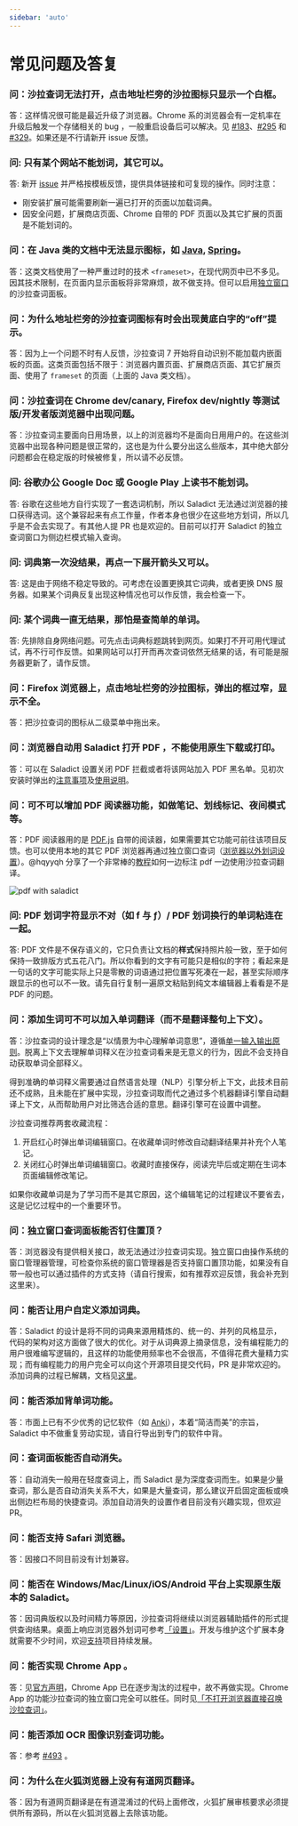 ```yaml
---
sidebar: 'auto'
---
```


# 常见问题及答复

### 问：沙拉查词无法打开，点击地址栏旁的沙拉图标只显示一个白框。

答：这样情况很可能是最近升级了浏览器。Chrome 系的浏览器会有一定机率在升级后触发一个存储相关的 bug ，一般重启设备后可以解决。见 [#183](https://github.com/crimx/ext-saladict/issues/183)、[#295](https://github.com/crimx/ext-saladict/issues/295) 和 [#329](https://github.com/crimx/ext-saladict/issues/329)。如果还是不行请新开 issue 反馈。

### 问: 只有某个网站不能划词，其它可以。

答: 新开 [issue](https://github.com/crimx/ext-saladict/issues) 并严格按模板反馈，提供具体链接和可复现的操作。同时注意：
- 刚安装扩展可能需要刷新一遍已打开的页面以加载词典。
- 因安全问题，扩展商店页面、Chrome 自带的 PDF 页面以及其它扩展的页面是不能划词的。

### 问：在 Java 类的文档中无法显示图标，如 [Java](https://docs.oracle.com/javase/7/docs/api/), [Spring](https://docs.spring.io/spring/docs/5.0.6.RELEASE/javadoc-api/)。

答：这类文档使用了一种严重过时的技术 `<frameset>`，在现代网页中已不多见。因其技术限制，在页面内显示面板将非常麻烦，故不做支持。但可以启用[独立窗口](./manual.md#triple-ctrl)的沙拉查词面板。

### 问：为什么地址栏旁的沙拉查词图标有时会出现黄底白字的“off”提示。

答：因为上一个问题不时有人反馈，沙拉查词 7 开始将自动识别不能加载内嵌面板的页面。这类页面包括不限于：浏览器内置页面、扩展商店页面、其它扩展页面、使用了 `frameset` 的页面（上面的 Java 类文档）。

### 问：沙拉查词在 Chrome dev/canary, Firefox dev/nightly 等测试版/开发者版浏览器中出现问题。

答：沙拉查词主要面向日用场景，以上的浏览器均不是面向日用用户的。在这些浏览器中出现各种问题是很正常的，这也是为什么要分出这么些版本，其中绝大部分问题都会在稳定版的时候被修复，所以请不必反馈。

### 问: 谷歌办公 Google Doc 或 Google Play 上读书不能划词。

答: 谷歌在这些地方自行实现了一套选词机制，所以 Saladict 无法通过浏览器的接口获得选词。这个兼容起来有点工作量，作者本身也很少在这些地方划词，所以几乎是不会去实现了。有其他人提 PR 也是欢迎的。目前可以打开 Saladict 的独立查词窗口为侧边栏模式输入查询。

### 问: 词典第一次没结果，再点一下展开箭头又可以。

答: 这是由于网络不稳定导致的。可考虑在设置更换其它词典，或者更换 DNS 服务器。如果某个词典反复出现这种情况也可以作反馈，我会检查一下。

### 问: 某个词典一直无结果，那怕是查简单的单词。

答: 先排除自身网络问题。可先点击词典标题跳转到网页。如果打不开可用代理试试，再不行可作反馈。如果网站可以打开而再次查词依然无结果的话，有可能是服务器更新了，请作反馈。

### 问：Firefox 浏览器上，点击地址栏旁的沙拉图标，弹出的框过窄，显示不全。

答：把沙拉查词的图标从二级菜单中拖出来。

### 问：浏览器自动用 Saladict 打开 PDF ，不能使用原生下载或打印。

答：可以在 Saladict 设置关闭 PDF 拦截或者将该网站加入 PDF 黑名单。见初次安装时弹出的[注意事项](./notice.md)及[使用说明](./manual.md#pdf)。

### 问：可不可以增加 PDF 阅读器功能，如做笔记、划线标记、夜间模式等。

答：PDF 阅读器用的是 [PDF.js](https://mozilla.github.io/pdf.js/) 自带的阅读器，如果需要其它功能可前往该项目反馈。也可以使用本地的其它 PDF 浏览器再通过独立窗口查词（[浏览器以外划词设置](./native.md)）。@hqyyqh 分享了一个非常棒的[教程](https://github.com/crimx/ext-saladict/issues/493)如何一边标注 pdf 一边使用沙拉查词翻译。

![pdf with saladict](https://user-images.githubusercontent.com/38676455/68393366-db14e500-01a6-11ea-96fb-edeb2bc4a39c.gif)

### 问: PDF 划词字符显示不对（如 f 与 ƒ）/ PDF 划词换行的单词粘连在一起。

答: PDF 文件是不保存语义的，它只负责让文档的**样式**保持照片般一致，至于如何保持一致排版方式五花八门。所以你看到的文字有可能只是相似的字符；看起来是一句话的文字可能实际上只是零散的词语通过把位置写死凑在一起，甚至实际顺序跟显示的也可以不一致。请先自行复制一遍原文粘贴到纯文本编辑器上看看是不是 PDF 的问题。

### 问：添加生词可不可以加入单词翻译（而不是翻译整句上下文）。

答：沙拉查词的设计理念是“以情景为中心理解单词意思”，遵循[单一输入输出原则](./anki.md)。脱离上下文去理解单词释义在沙拉查词看来是无意义的行为，因此不会支持自动获取单词全部释义。

得到准确的单词释义需要通过自然语言处理（NLP）引擎分析上下文，此技术目前还不成熟，且未能在扩展中实现，沙拉查词取而代之通过多个机器翻译引擎自动翻译上下文，从而帮助用户对比筛选合适的意思。翻译引擎可在设置中调整。

沙拉查词推荐两套收藏流程：

1. 开启红心时弹出单词编辑窗口。在收藏单词时修改自动翻译结果并补充个人笔记。
2. 关闭红心时弹出单词编辑窗口。收藏时直接保存，阅读完毕后或定期在生词本页面编辑修改笔记。

如果你收藏单词是为了学习而不是其它原因，这个编辑笔记的过程建议不要省去，这是记忆过程中的一个重要环节。

### 问：独立窗口查词面板能否钉住置顶？

答：浏览器没有提供相关接口，故无法通过沙拉查词实现。独立窗口由操作系统的窗口管理器管理，可检查你系统的窗口管理器是否支持窗口置顶功能，如果没有自带一般也可以通过插件的方式支持（请自行搜索，如有推荐欢迎反馈，我会补充到这里来）。

### 问：能否让用户自定义添加词典。

答：Saladict 的设计是将不同的词典来源用精炼的、统一的、并列的风格显示，代码的架构对这方面做了很大的优化。对于从词典源上摘录信息，没有编程能力的用户很难编写逻辑的，且这样的功能使用频率也不会很高，不值得花费大量精力实现；而有编程能力的用户完全可以向这个开源项目提交代码，PR 是非常欢迎的。添加词典的过程已解耦，文档见[这里](https://github.com/crimx/ext-saladict/blob/dev/CONTRIBUTING-zh.md)。

### 问：能否添加背单词功能。

答：市面上已有不少优秀的记忆软件（如 [Anki](./anki.md)），本着“简洁而美”的宗旨，Saladict 中不做重复劳动实现，请自行导出到专门的软件中背。

### 问：查词面板能否自动消失。

答：自动消失一般用在轻度查词上，而 Saladict 是为深度查词而生。如果是少量查词，那么是否自动消失关系不大，如果是大量查词，那么建议开启固定面板或唤出侧边栏布局的快捷查词。添加自动消失的设置作者目前没有兴趣实现，但欢迎 PR。

### 问：能否支持 Safari 浏览器。

答：因接口不同目前没有计划兼容。

### 问：能否在 Windows/Mac/Linux/iOS/Android 平台上实现原生版本的 Saladict。

答：因词典版权以及时间精力等原因，沙拉查词将继续以浏览器辅助插件的形式提供查询结果。桌面上响应浏览器外划词可参考[「设置」](./manual.md#shortcuts)。开发与维护这个扩展本身就需要不少时间，欢迎[支持](./support.md)项目持续发展。

### 问：能否实现 Chrome App 。

答：见[官方声明](https://blog.chromium.org/2016/08/from-chrome-apps-to-web.html)，Chrome App 已在逐步淘汰的过程中，故不再做实现。Chrome App 的功能沙拉查词的独立窗口完全可以胜任。同时见[「不打开浏览器直接召唤沙拉查词」](./native.md#%E4%B8%8D%E6%89%93%E5%BC%80%E6%B5%8F%E8%A7%88%E5%99%A8%E7%9B%B4%E6%8E%A5%E5%8F%AC%E5%94%A4%E6%B2%99%E6%8B%89%E6%9F%A5%E8%AF%8D)。

### 问：能否添加 OCR 图像识别查词功能。

答：参考 [#493](https://github.com/crimx/ext-saladict/issues/493) 。

### 问：为什么在火狐浏览器上没有有道网页翻译。

答：因为有道网页翻译是在有道混淆过的代码上面修改，火狐扩展审核要求必须提供所有源码，所以在火狐浏览器上去除该功能。
